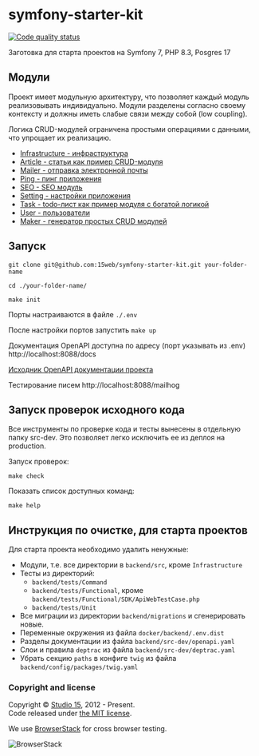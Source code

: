 # symfony-starter-kit

[![Code quality status](https://github.com/15web/symfony-starter-kit/actions/workflows/check-code-quality.yml/badge.svg?branch=main)](https://github.com/15web/symfony-starter-kit/actions)

Заготовка для старта проектов на Symfony 7, PHP 8.3, Posgres 17

## Модули

Проект имеет модульную архитектуру, что позволяет каждый модуль реализовывать индивидуально.
Модули разделены согласно своему контексту и должны иметь слабые связи между собой (low coupling).

Логика CRUD-модулей ограничена простыми операциями с данными, что упрощает их реализацию.

- [Infrastructure - инфраструктура](backend/src/Infrastructure/README.md)
- [Article - статьи как пример CRUD-модуля](backend/src/Article/README.md)
- [Mailer - отправка электронной почты](backend/src/Mailer/README.md)
- [Ping - пинг приложения](backend/src/Ping/README.md)
- [SEO - SEO модуль](backend/src/Seo/README.md)
- [Setting - настройки приложения](backend/src/Setting/README.md)
- [Task - todo-лист как пример модуля с богатой логикой](backend/src/Task/README.md)
- [User - пользователи](backend/src/User/README.md)
- [Maker - генератор простых CRUD модулей](backend/src-dev/Maker/README.md)



## Запуск

```shell
git clone git@github.com:15web/symfony-starter-kit.git your-folder-name

cd ./your-folder-name/

make init

```

Порты настраиваются в файле `./.env`

После настройки портов запустить `make up`

Документация OpenAPI доступна по адресу (порт указывать из .env) http://localhost:8088/docs

[Исходник OpenAPI документации проекта](backend/src-dev/openapi.yaml)

Тестирование писем http://localhost:8088/mailhog

## Запуск проверок исходного кода

Все инструменты по проверке кода и тесты вынесены в отдельную папку src-dev. Это позволяет легко исключить ее из деплоя на production. 

Запуск проверок:
```shell
make check
```
Показать список доступных команд:
```shell
make help
```

## Инструкция по очистке, для старта проектов

Для старта проекта необходимо удалить ненужные:
- Модули, т.е. все директории в `backend/src`, кроме `Infrastructure`
- Тесты из директорий:
  - `backend/tests/Command`
  - `backend/tests/Functional`, кроме `backend/tests/Functional/SDK/ApiWebTestCase.php`
  - `backend/tests/Unit`
- Все миграции из директории `backend/migrations` и сгенерировать новые.
- Переменные окружения из файла `docker/backend/.env.dist`
- Разделы документации из файла `backend/src-dev/openapi.yaml`
- Слои и правила `deptrac` из файла `backend/src-dev/deptrac.yaml`
- Убрать секцию `paths` в конфиге `twig` из файла `backend/config/packages/twig.yaml`

### Copyright and license

Copyright © [Studio 15](http://15web.ru), 2012 - Present.   
Code released under [the MIT license](https://opensource.org/licenses/MIT).

We use [BrowserStack](https://www.browserstack.com/) for cross browser testing.

![BrowserStack](http://15web.github.io/web-accessibility/images/browserstack_logo.png)
